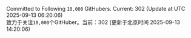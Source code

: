 Committed to Following `10,000` GitHubers. Current: <!-- FOLLOWING_COUNT -->302<!-- FOLLOWING_COUNT --> (Update at UTC <!-- LAST_UPDATED -->2025-09-13 06:20:06<!-- LAST_UPDATED -->)<br>
致力于关注`10,000`个GitHuber。当前：<!-- FOLLOWING_COUNT -->302<!-- FOLLOWING_COUNT --> (更新于北京时间 <!-- LAST_UPDATED_CST -->2025-09-13 14:20:06<!-- LAST_UPDATED_CST -->)
